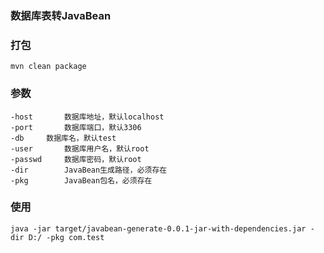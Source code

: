 ### 数据库表转JavaBean

### 打包
	mvn clean package
	
### 参数
	-host		数据库地址，默认localhost
	-port		数据库端口，默认3306
	-db		数据库名，默认test
	-user		数据库用户名，默认root
	-passwd		数据库密码，默认root
	-dir		JavaBean生成路径，必须存在
	-pkg		JavaBean包名，必须存在
	
### 使用
	java -jar target/javabean-generate-0.0.1-jar-with-dependencies.jar -dir D:/ -pkg com.test